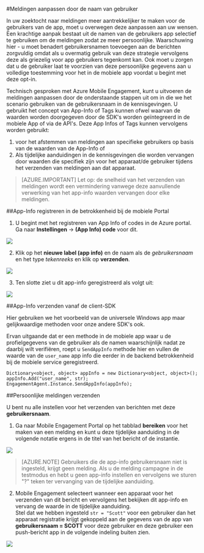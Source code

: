 <properties 
    pageTitle="Persoonlijk bericht met Azure Mobile Engagement verzenden" 
    description="Het verzenden van persoonlijke meldingen door informatie over gebruikersprofielen in de meldingen als hun namen"        
    services="mobile-engagement" 
    documentationCenter="mobile" 
    authors="piyushjo" 
    manager="dwrede" 
    editor="" />

<tags 
    ms.service="mobile-engagement" 
    ms.workload="mobile" 
    ms.tgt_pltfrm="all" 
    ms.devlang="na" 
    ms.topic="article" 
    ms.date="08/19/2016" 
    ms.author="piyushjo" />

#<a name="personalize-notifications-by-including-user-name"></a>Meldingen aanpassen door de naam van gebruiker

In uw zoektocht naar meldingen meer aantrekkelijker te maken voor de gebruikers van de app, moet u overwegen deze aanpassen aan uw wensen. Een krachtige aanpak bestaat uit de namen van de gebruikers app selectief te gebruiken om de meldingen zodat ze meer persoonlijke. Waarschuwing hier - u moet benadert gebruikersnamen toevoegen aan de berichten zorgvuldig omdat als u overmatig gebruik van deze strategie vervolgens deze als griezelig voor app gebruikers tegenkomt kan. Ook moet u zorgen dat u de gebruiker laat te voorzien van deze persoonlijke gegevens aan u volledige toestemming voor het in de mobiele app voordat u begint met deze opt-in. 

Technisch gesproken met Azure Mobile Engagement, kunt u uitvoeren de meldingen aanpassen door de onderstaande stappen uit om in die we het scenario gebruiken van de gebruikersnaam in de kennisgevingen. U gebruikt het concept van App-Info of Tags kunnen ofwel waarvan de waarden worden doorgegeven door de SDK's worden geïntegreerd in de mobiele App of via de API's. Deze App Infos of Tags kunnen vervolgens worden gebruikt:

1. voor het afstemmen van meldingen aan specifieke gebruikers op basis van de waarden van de App-Info of 
2. Als tijdelijke aanduidingen in de kennisgevingen die worden vervangen door waarden die specifiek zijn voor het apparaat/de gebruiker tijdens het verzenden van meldingen aan dat apparaat. 

> [AZURE.IMPORTANT] Let op: de snelheid van het verzenden van meldingen wordt een vermindering vanwege deze aanvullende verwerking van het app-info waarden vervangen door elke meldingen. 

##<a name="register-app-info-in-the-mobile-engagement-portal"></a>App-Info registreren in de betrokkenheid bij de mobiele Portal

1) U begint met het registreren van App Info of codes in de Azure portal. Ga naar **Instellingen** -> **(App Info) code** voor dit.  

![][1]  

2) Klik op het **nieuwe label (app info)** en de naam als de *gebruikersnaam* en het type *tekenreeks* en klik op **verzenden**. 

![][2]

3) Ten slotte ziet u dit app-info geregistreerd als volgt uit:

![][3]

##<a name="send-app-info-from-the-client-sdk"></a>App-Info verzenden vanaf de client-SDK

Hier gebruiken we het voorbeeld van de universele Windows app maar gelijkwaardige methoden voor onze andere SDK's ook. 

Ervan uitgaande dat er een methode in de mobiele app waar u de profielgegevens van de gebruiker als de namen waarschijnlijk nadat ze daarbij wilt verifiëren, roept u `SendAppInfo` methode hier en vullen de waarde van de `user_name` app info die eerder in de backend betrokkenheid bij de mobiele service geregistreerd. 

    Dictionary<object, object> appInfo = new Dictionary<object, object>();
    appInfo.Add("user_name", str);
    EngagementAgent.Instance.SendAppInfo(appInfo); 

##<a name="send-personalized-notifications"></a>Persoonlijke meldingen verzenden

U bent nu alle instellen voor het verzenden van berichten met deze **gebruikersnaam**. 

1) Ga naar Mobile Engagement Portal op het tabblad **bereiken** voor het maken van een melding en kunt u deze tijdelijke aanduiding in de volgende notatie ergens in de titel van het bericht of de instantie. 

![][4]  

> [AZURE.NOTE] Gebruikers die de app-info gebruikersnaam niet is ingesteld, krijgt geen melding. Als u de melding campagne in de testmodus en hebt u geen app-info instellen en vervolgens we sturen "?" teken ter vervanging van de tijdelijke aanduiding. 

2) Mobile Engagement selecteert wanneer een apparaat voor het verzenden van dit bericht en vervolgens het bekijken dit app-info en vervang de waarde in de tijdelijke aanduiding.  
Stel dat we hebben ingesteld `str = "Scott"` voor een gebruiker dan het apparaat registratie krijgt gekoppeld aan de gegevens van de app van **gebruikersnaam = SCOTT** voor deze gebruiker en deze gebruiker een push-bericht app in de volgende indeling buiten zien. 

![][5]  

<!-- Images. -->
[1]: ./media/mobile-engagement-send-personalized-notifications/app-info.png
[2]: ./media/mobile-engagement-send-personalized-notifications/create-app-info.png
[3]: ./media/mobile-engagement-send-personalized-notifications/app-info-user-name.png
[4]: ./media/mobile-engagement-send-personalized-notifications/personal-notification.png
[5]: ./media/mobile-engagement-send-personalized-notifications/notification.png

